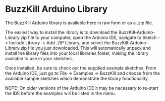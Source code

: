 # BuzzKill Arduino Library

The BuzzKill Arduino library is available here in raw form or as a .zip file.

The easiest way to install the library is to download the BuzzKill-Arduino-Library.zip file to your computer, open the Ardiono IDE, navigate to Sketch -> Include Library -> Add .ZIP Library, and select the BuzzKill-Arduino-Library.zip file you just downloaded. This will automatically unpack and install the library files into your local libraries folder, making the library available to use in your sketches.

Once installed, be sure to check out the supplied example sketches. From the Arduino IDE, just go to File -> Examples -> BuzzKill and choose from the available sample sketches which demonstrate the library functionality.

NOTE: On older versions of the Arduino IDE it may be necessary to re-start the IDE before the examples will be listed in the menu.
